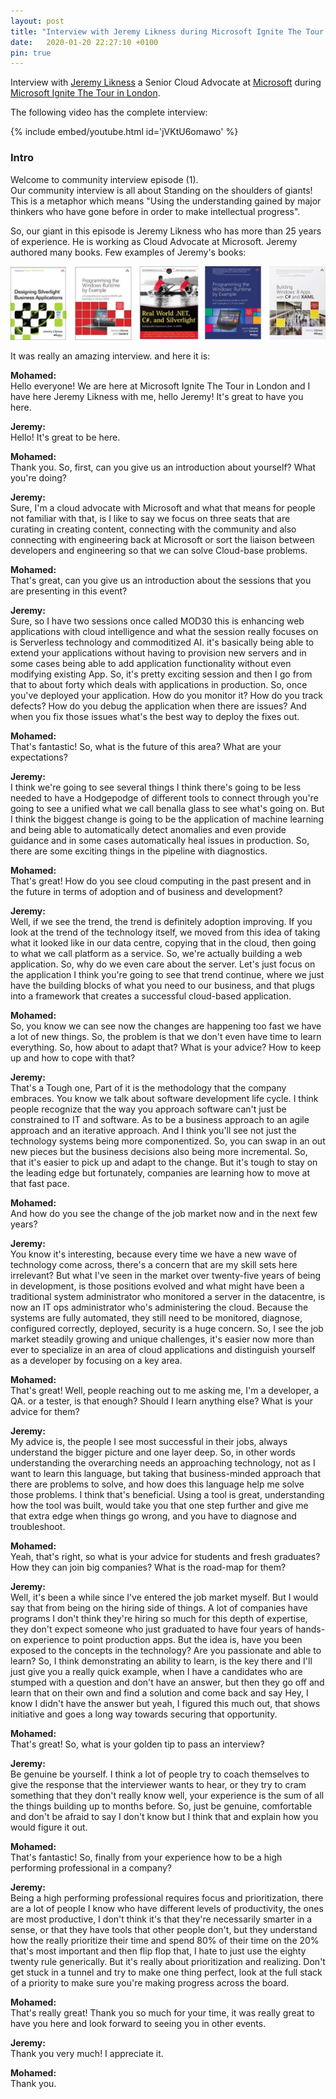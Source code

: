 ```yaml
---
layout: post
title: "Interview with Jeremy Likness during Microsoft Ignite The Tour in London"
date:   2020-01-20 22:27:10 +0100
pin: true
---
```


Interview with [Jeremy Likness](https://developer.microsoft.com/en-us/advocates/jeremy-likness) a Senior Cloud Advocate at [Microsoft](https://www.microsoft.com/en-gb) during [Microsoft Ignite The Tour in London](https://www.microsoft.com/en-gb/ignite-the-tour/london).


The following video has the complete interview:  

{% include embed/youtube.html id='jVKtU6omawo' %}

### Intro

Welcome to community interview episode (1).  
Our community interview is all about Standing on the shoulders of giants! This is a metaphor which means "Using the understanding gained by major thinkers who have gone before in order to make intellectual progress".

So, our giant in this episode is Jeremy Likness who has more than 25 years of experience. He is working as Cloud Advocate at Microsoft. Jeremy authored many books. Few examples of Jeremy's books:  

![Jeremy-books](/assets/images/2020/01/Jeremy-books-1024x240.jpg)

It was really an amazing interview. and here it is:

**Mohamed:**  
Hello everyone! We are here at Microsoft Ignite The Tour in London and I have here Jeremy Likness with me, hello Jeremy! It's great to have you here.

**Jeremy:**  
Hello! It's great to be here.

**Mohamed:**  
Thank you. So, first, can you give us an introduction about yourself? What you're doing?

**Jeremy:**  
Sure, I'm a cloud advocate with Microsoft and what that means for people not familiar with that, is I like to say we focus on three seats that are curating in creating content, connecting with the community and also connecting with engineering back at Microsoft or sort the liaison between developers and engineering so that we can solve Cloud-base problems.

**Mohamed:**  
That's great, can you give us an introduction about the sessions that you are presenting in this event?

**Jeremy:**  
Sure, so I have two sessions once called MOD30 this is enhancing web applications with cloud intelligence and what the session really focuses on is Serverless technology and commoditized AI. it's basically being able to extend your applications without having to provision new servers and in some cases being able to add application functionality without even modifying existing App. So, it's pretty exciting session and then I go from that to about forty which deals with applications in production. So, once you've deployed your application. How do you monitor it? How do you track defects? How do you debug the application when there are issues? And when you fix those issues what's the best way to deploy the fixes out.

**Mohamed:**  
That's fantastic! So, what is the future of this area? What are your expectations?

**Jeremy:**  
I think we're going to see several things I think there's going to be less needed to have a Hodgepodge of different tools to connect through you're going to see a unified what we call benalla glass to see what's going on. But I think the biggest change is going to be the application of machine learning and being able to automatically detect anomalies and even provide guidance and in some cases automatically heal issues in production. So, there are some exciting things in the pipeline with diagnostics.

**Mohamed:**  
That's great! How do you see cloud computing in the past present and in the future in terms of adoption and of business and development?

**Jeremy:**  
Well, if we see the trend, the trend is definitely adoption improving. If you look at the trend of the technology itself, we moved from this idea of taking what it looked like in our data centre, copying that in the cloud, then going to what we call platform as a service. So, we're actually building a web application. So, why do we even care about the server. Let's just focus on the application I think you're going to see that trend continue, where we just have the building blocks of what you need to our business, and that plugs into a framework that creates a successful cloud-based application.

**Mohamed:**  
So, you know we can see now the changes are happening too fast we have a lot of new things. So, the problem is that we don't even have time to learn everything. So, how about to adapt that? What is your advice? How to keep up and how to cope with that?

**Jeremy:**  
That's a Tough one, Part of it is the methodology that the company embraces. You know we talk about software development life cycle. I think people recognize that the way you approach software can't just be constrained to IT and software. As to be a business approach to an agile approach and an iterative approach. And I think you'll see not just the technology systems being more componentized. So, you can swap in an out new pieces but the business decisions also being more incremental. So, that it's easier to pick up and adapt to the change. But it's tough to stay on the leading edge but fortunately, companies are learning how to move at that fast pace.

**Mohamed:**  
And how do you see the change of the job market now and in the next few years?

**Jeremy:**  
You know it's interesting, because every time we have a new wave of technology come across, there's a concern that are my skill sets here irrelevant? But what I've seen in the market over twenty-five years of being in development, is those positions evolved and what might have been a traditional system administrator who monitored a server in the datacentre, is now an IT ops administrator who's administering the cloud. Because the systems are fully automated, they still need to be monitored, diagnose, configured correctly, deployed, security is a huge concern. So, I see the job market steadily growing and unique challenges, it's easier now more than ever to specialize in an area of cloud applications and distinguish yourself as a developer by focusing on a key area.

**Mohamed:**  
That's great! Well, people reaching out to me asking me, I'm a developer, a QA. or a tester, is that enough? Should I learn anything else? What is your advice for them?

**Jeremy:**  
My advice is, the people I see most successful in their jobs, always understand the bigger picture and one layer deep. So, in other words understanding the overarching needs an approaching technology, not as I want to learn this language, but taking that business-minded approach that there are problems to solve, and how does this language help me solve those problems. I think that's beneficial. Using a tool is great, understanding how the tool was built, would take you that one step further and give me that extra edge when things go wrong, and you have to diagnose and troubleshoot.

**Mohamed:**  
Yeah, that's right, so what is your advice for students and fresh graduates? How they can join big companies? What is the road-map for them?

**Jeremy:**  
Well, it's been a while since I've entered the job market myself. But I would say that from being on the hiring side of things. A lot of companies have programs I don't think they're hiring so much for this depth of expertise, they don't expect someone who just graduated to have four years of hands-on experience to point production apps. But the idea is, have you been exposed to the concepts in the technology? Are you passionate and able to learn? So, I think demonstrating an ability to learn, is the key there and I'll just give you a really quick example, when I have a candidates who are stumped with a question and don't have an answer, but then they go off and learn that on their own and find a solution and come back and say Hey, I know I didn't have the answer but yeah, I figured this much out, that shows initiative and goes a long way towards securing that opportunity.

**Mohamed:**  
That's great! So, what is your golden tip to pass an interview?

**Jeremy:**  
Be genuine be yourself. I think a lot of people try to coach themselves to give the response that the interviewer wants to hear, or they try to cram something that they don't really know well, your experience is the sum of all the things building up to months before. So, just be genuine, comfortable and don't be afraid to say I don't know but I think that and explain how you would figure it out.

**Mohamed:**  
That's fantastic! So, finally from your experience how to be a high performing professional in a company?

**Jeremy:**  
Being a high performing professional requires focus and prioritization, there are a lot of people I know who have different levels of productivity, the ones are most productive, I don't think it's that they're necessarily smarter in a sense, or that they have tools that other people don't, but they understand how the really prioritize their time and spend 80% of their time on the 20% that's most important and then flip flop that, I hate to just use the eighty twenty rule generically. But it's really about prioritization and realizing. Don't get stuck in a tunnel and try to make one thing perfect, look at the full stack of a priority to make sure you're making progress across the board.

**Mohamed:**  
That's really great! Thank you so much for your time, it was really great to have you here and look forward to seeing you in other events.

**Jeremy:**  
Thank you very much! I appreciate it.

**Mohamed:**  
Thank you.


